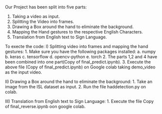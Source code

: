 Our Project has been split into five parts:
1. Taking a video as input.
2. Splitting the Video into frames.
3. Drawing a Box around the hand to eliminate the background.
4. Mapping the Hand gestures to the respective English Characters.
5. Translation from English text to Sign Language.

To execte the code:
I) Splitting video into frames and mapping the hand gestures: 
	1. Make sure you have the following packages installed:
		a. numpy
		b. keras
		c. tensorflow
		d. opencv-python
		e. torch
	2. The parts 1,2 and 4 have been combined into one part(Copy of final_predict.ipynb).
	3. Execute the above file (Copy of final_predict.ipynb) on Google colab taking demo_video as the input video.

II) Drawing a Box around the hand to eliminate the background:
	1. Take an image from the ISL dataset as input.
	2. Run the file haddetection.py on colab.

III) Translation from English text to Sign Language:
	1. Execute the file Copy of final_reverse.ipynb oon google colab.
